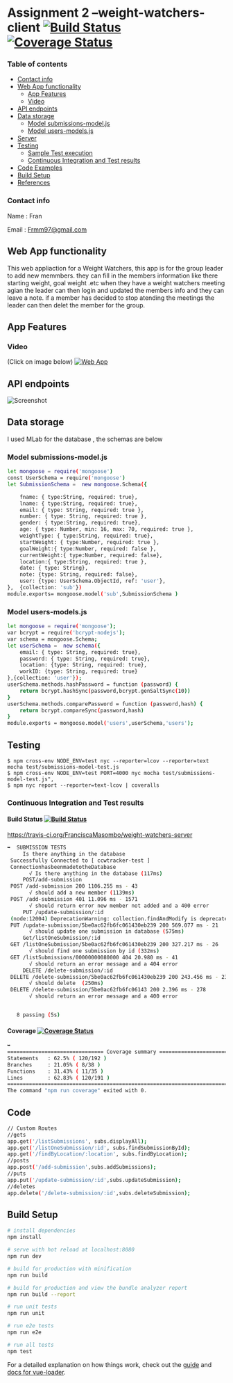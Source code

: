# Assignment 2 –weight-watchers-client          [![Build Status](https://travis-ci.org/FranciscaMasombo/weight-watchers-server.svg?branch=master)](https://travis-ci.org/FranciscaMasombo/weight-watchers-server)            [![Coverage Status](https://coveralls.io/repos/github/FranciscaMasombo/weight-watchers-server/badge.svg?branch=master)](https://coveralls.io/github/FranciscaMasombo/weight-watchers-server?branch=master)



### Table of contents

<!--ts-->
   * [Contact info](#Contact-info)
   * [Web App functionality](#Web-App-functionality)
      * [App Features](#App-Features)
      * [Video](#Video)
   * [API endpoints](#API-endpoints)
   * [Data storage](#Data-storage)
      * [Model submissions-model.js](#Model-submissions-model.js)
      * [Model users-models.js](#Model-users-models.jss)
   * [Server](#Client)
   * [Testing](#Testing)
     * [Sample Test execution](#Sample-Test-execution)
     * [Continuous Integration and Test results](#Continuous-Integration-and-Test-results)
   * [Code Examples](#Code)
   * [Build Setup](#Build-Setup)
   * [References](#Client)
   
<!--te-->
### Contact info
Name  : Fran

Email : Frmm97@gmail.com

## Web App functionality

This web appliaction for a Weight Watchers, this app is for the group leader to add new memmbers. they can fill in the members information like there starting weight, goal weight .etc when they have a weight watchers meeting agian the leader can then login and  updated the members info and they can leave a note. if a member has decided to stop atending the meetings the leader can then delet the member for the group. 
## App Features

### Video 
(Click on image below)
[![Web App](https://i.imgur.com/pHibVl9.png)](https://www.youtube.com/embed/qkWbVPdYZ-Q "Everything Is AWESOME")


## API endpoints
![Screenshot](https://github.com/FranciscaMasombo/weight-watchers-client/blob/master/photos/tt.PNG)

## Data storage
I used MLab for the database , the schemas are below 
 ### Model submissions-model.js
````bash
let mongoose = require('mongoose')
const UserSchema = require('mongoose')
let SubmissionSchema =  new mongoose.Schema({

    fname: { type:String, required: true},
    lname: { type:String, required: true},
    email: { type: String, required: true },
    number: { type: String, required: true },
    gender: { type:String, required: true},
    age: { type: Number, min: 16, max: 70, required: true },
    weightType: { type:String, required: true},
    startWeight: { type:Number, required: true },
    goalWeight:{ type:Number, required: false },
    currentWeight:{ type:Number, required: false},
    location:{ type:String, required: true },
    date: { type: String},
    note: {type: String, required: false},
    user: {type: UserSchema.ObjectId, ref: 'user'},
},  {collection: 'sub'})
module.exports= mongoose.model('sub',SubmissionSchema )

````
 ### Model users-models.js
````bash
let mongoose = require('mongoose');
var bcrypt = require('bcrypt-nodejs');
var schema = mongoose.Schema;
let userSchema =  new schema({
    email: { type: String, required: true},
    password: { type: String, required: true},
    location: {type: String, required: true},
    workID: {type: String, required: true}
},{collection: 'user'});
userSchema.methods.hashPassword = function (password) {
    return bcrypt.hashSync(password,bcrypt.genSaltSync(10))
}
userSchema.methods.comparePassword = function (password,hash) {
    return bcrypt.compareSync(password,hash)
}
module.exports = mongoose.model('users',userSchema,'users');

````
## Testing

    $ npm cross-env NODE_ENV=test nyc --reporter=lcov --reporter=text mocha test/submissions-model-test.js
    $ npm cross-env NODE_ENV=test PORT=4000 nyc mocha test/submissions-model-test.js",
    $ npm nyc report --reporter=text-lcov | coveralls

### Continuous Integration and Test results

#### Build Status         [![Build Status](https://travis-ci.org/FranciscaMasombo/weight-watchers-server.svg?branch=master)](https://travis-ci.org/FranciscaMasombo/weight-watchers-server)

https://travis-ci.org/FranciscaMasombo/weight-watchers-server

```bash
➥  SUBMISSION TESTS
     Is there anything in the database
 Successfully Connected to [ ccwtracker-test ]
 ConnectionhasbeenmadetotheDatabase
       √ Is there anything in the database (117ms)
     POST/add-submission
 POST /add-submission 200 1106.255 ms - 43
       √ should add a new member (1139ms)
 POST /add-submission 401 11.096 ms - 1571
       √ should return error new member not added and a 400 error
     PUT /update-submission/:id
 (node:12004) DeprecationWarning: collection.findAndModify is deprecated. Use findOneAndUpdate, findOneAndReplace or findOneAndDelete instead.
 PUT /update-submission/5be0ac62fb6fc061430eb239 200 569.077 ms - 21
       √ should update one submission in database (575ms)
     Get/listOneSubmission/:id
 GET /listOneSubmission/5be0ac62fb6fc061430eb239 200 327.217 ms - 26
       √ should find one submission by id (332ms)
 GET /listSubmissions/00000000080000 404 20.980 ms - 41
       √ should return an error message and a 404 error
     DELETE /delete-submission/:id
 DELETE /delete-submission/5be0ac62fb6fc061430eb239 200 243.456 ms - 23
       √ should delete  (250ms)
 DELETE /delete-submission/5be0ac62fb6fc06143 200 2.396 ms - 278
       √ should return an error message and a 400 error


   8 passing (5s)

```

#### Coverage     [![Coverage Status](https://coveralls.io/repos/github/FranciscaMasombo/weight-watchers-server/badge.svg?branch=master)](https://coveralls.io/github/FranciscaMasombo/weight-watchers-server?branch=master)
```bash
➥
=============================== Coverage summary ===============================
Statements   : 62.5% ( 120/192 )
Branches     : 21.05% ( 8/38 )
Functions    : 31.43% ( 11/35 )
Lines        : 62.83% ( 120/191 )
================================================================================
The command "npm run coverage" exited with 0.
```
## Code

``` bash
// Custom Routes
//gets
app.get('/listSubmissions', subs.displayAll);
app.get('/listOneSubmission/:id', subs.findSubmissionById);
app.get('/findByLocation/:location', subs.findByLocation);
//posts
app.post('/add-submission',subs.addSubmissions);
//puts
app.put('/update-submission/:id',subs.updateSubmission);
//deletes
app.delete('/delete-submission/:id',subs.deleteSubmission);
```
## Build Setup

``` bash
# install dependencies
npm install

# serve with hot reload at localhost:8080
npm run dev

# build for production with minification
npm run build

# build for production and view the bundle analyzer report
npm run build --report

# run unit tests
npm run unit

# run e2e tests
npm run e2e

# run all tests
npm test
```

For a detailed explanation on how things work, check out the [guide](http://vuejs-templates.github.io/webpack/) and [docs for vue-loader](http://vuejs.github.io/vue-loader).
